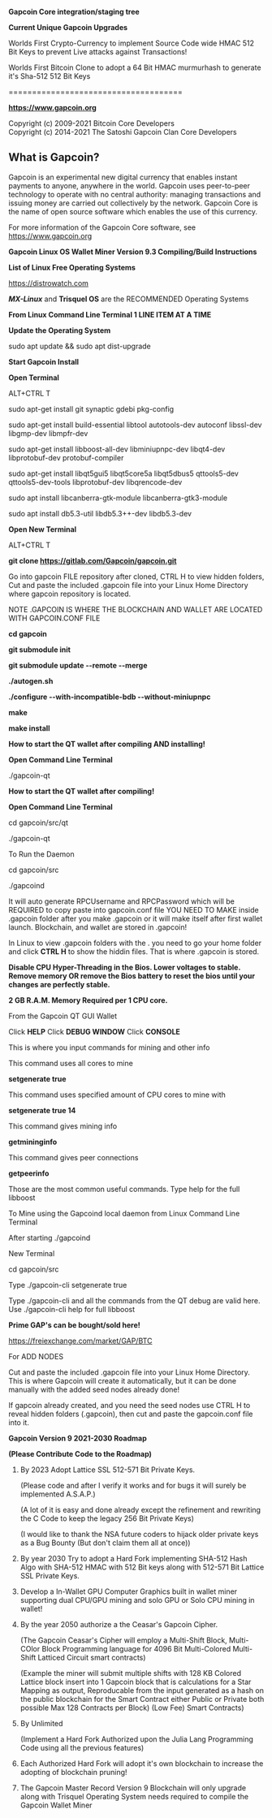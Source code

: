  **Gapcoin Core integration/staging tree**


**Current Unique Gapcoin Upgrades**

Worlds First Crypto-Currency to implement Source Code wide HMAC 512 Bit Keys to prevent Live attacks against Transactions!

Worlds First Bitcoin Clone to adopt a 64 Bit HMAC murmurhash to generate it's Sha-512 512 Bit Keys


=====================================

**https://www.gapcoin.org**


Copyright (c) 2009-2021 Bitcoin Core Developers
<br>
Copyright (c) 2014-2021 The Satoshi Gapcoin Clan Core Developers

**What is Gapcoin?**
----------------

Gapcoin is an experimental new digital currency that enables instant payments to
anyone, anywhere in the world. Gapcoin uses peer-to-peer technology to operate
with no central authority: managing transactions and issuing money are carried
out collectively by the network. Gapcoin Core is the name of open source
software which enables the use of this currency.

For more information of the Gapcoin Core software, see https://www.gapcoin.org




**Gapcoin Linux OS Wallet Miner Version 9.3 Compiling/Build Instructions**



**List of Linux Free Operating Systems**

https://distrowatch.com


_**MX-Linux**_ and **Trisquel OS** are the RECOMMENDED Operating Systems





**From Linux Command Line Terminal 1 LINE ITEM AT A TIME**





**Update the Operating System**

sudo apt update && sudo apt dist-upgrade


**Start Gapcoin Install**

**Open Terminal**

ALT+CTRL T 



sudo apt-get install git synaptic gdebi pkg-config

sudo apt-get install build-essential libtool autotools-dev autoconf libssl-dev libgmp-dev libmpfr-dev

sudo apt-get install libboost-all-dev libminiupnpc-dev libqt4-dev libprotobuf-dev protobuf-compiler

sudo apt-get install libqt5gui5 libqt5core5a libqt5dbus5 qttools5-dev qttools5-dev-tools libprotobuf-dev libqrencode-dev

sudo apt install libcanberra-gtk-module libcanberra-gtk3-module

sudo apt install db5.3-util libdb5.3++-dev libdb5.3-dev



**Open New Terminal**

ALT+CTRL T 

**git clone https://gitlab.com/Gapcoin/gapcoin.git**



Go into gapcoin FILE repository after cloned, CTRL H to view hidden folders, Cut and paste the included 
.gapcoin file into your Linux Home Directory where gapcoin repository is located.

NOTE .GAPCOIN IS WHERE THE BLOCKCHAIN AND WALLET ARE LOCATED WITH GAPCOIN.CONF FILE

**cd gapcoin**

**git submodule init**

**git submodule update --remote --merge**

**./autogen.sh**

**./configure --with-incompatible-bdb --without-miniupnpc**

**make**

**make install** 



**How to start the QT wallet after compiling AND installing!**
 
 **Open Command Line Terminal**

 ./gapcoin-qt


**How to start the QT wallet after compiling!**


**Open Command Line Terminal**

cd gapcoin/src/qt

./gapcoin-qt

To Run the Daemon 

cd gapcoin/src

./gapcoind



It will auto generate RPCUsername and RPCPassword which will be REQUIRED to copy paste into gapcoin.conf file YOU NEED TO MAKE inside .gapcoin folder after you make .gapcoin or it will make itself after first wallet launch.  Blockchain, and wallet are stored in .gapcoin!

In Linux to view .gapcoin folders with the . you need to go your home folder and click **CTRL H** to show the hiddin files.  That is where .gapcoin is stored.



**Disable CPU Hyper-Threading in the Bios.  Lower voltages to stable.  Remove memory OR remove the Bios battery to reset the bios until your changes are perfectly stable.**

**2 GB R.A.M. Memory Required per 1 CPU core.**





From the Gapcoin QT GUI Wallet

Click **HELP**
Click **DEBUG WINDOW**
Click **CONSOLE**

This is where you input commands for mining and other info

This command uses all cores to mine

**setgenerate true**

This command uses specified amount of CPU cores to mine with

**setgenerate true 14**

This command gives mining info

**getmininginfo**

This command gives peer connections

**getpeerinfo**

Those are the most common useful commands.  Type help for the full libboost



To Mine using the Gapcoind local daemon from Linux Command Line Terminal

After starting ./gapcoind

New Terminal

cd gapcoin/src 

Type
./gapcoin-cli setgenerate true 

Type ./gapcoin-cli and all the commands from the QT debug are valid here.  Use ./gapcoin-cli help for full libboost




**Prime GAP's can be bought/sold here!**

https://freiexchange.com/market/GAP/BTC







For ADD NODES 

Cut and paste the included .gapcoin file into your Linux Home Directory.  This is where Gapcoin will create it automatically, but it can be done manually with the added seed nodes already done!

If gapcoin already created, and you need the seed nodes use CTRL H to reveal hidden folders (.gapcoin), then cut and paste the gapcoin.conf file into it.





**Gapcoin Version 9 2021-2030 Roadmap**

**(Please Contribute Code to the Roadmap)**


1)  By 2023 Adopt Lattice SSL 512-571 Bit Private Keys.  

    (Please code and after I verify it works and for bugs it will surely be implemented A.S.A.P.)

    (A lot of it is easy and done already except the refinement and rewriting the C Code to keep the legacy 256 Bit Private Keys)

    (I would like to thank the NSA future coders to hijack older private keys as a Bug Bounty (But don't claim them all at once))


2)  By year 2030 Try to adopt a Hard Fork implementing SHA-512 Hash Algo with SHA-512 HMAC with 512 Bit keys along with 512-571 Bit Lattice SSL Private Keys.


3)  Develop a In-Wallet GPU Computer Graphics built in wallet miner supporting dual CPU/GPU mining and solo GPU or Solo CPU mining in wallet!

4)  By the year 2050 authorize a the Ceasar's Gapcoin Cipher.

    (The Gapcoin Ceasar's Cipher will employ a Multi-Shift Block, Multi-COlor Block Programming language for 4096 Bit Multi-Colored Multi-Shift Latticed Circuit smart contracts)

    (Example the miner will submit multiple shifts with 128 KB Colored Lattice block insert into 1 Gapcoin block that is calculations for a Star Mapping as output, Reproducable from the input generated as a hash on the public blockchain for the Smart Contract either Public or Private both possible Max 128 Contracts per Block) (Low Fee) Smart Contracts)

5)  By Unlimited 

    (Implement a Hard Fork Authorized upon the Julia Lang Programming Code using all the previous features)


6)  Each Authorized Hard Fork will adopt it's own blockchain to increase the adopting of blockchain pruning!


7)  The Gapcoin Master Record Version 9 Blockchain will only upgrade along with Trisquel Operating System needs required to compile the Gapcoin Wallet Miner
